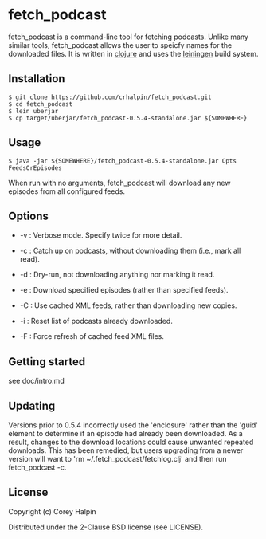 # fetch\_podcast

fetch\_podcast is a command-line tool for fetching podcasts.  Unlike many
similar tools, fetch\_podcast allows the user to speicfy names for the
downloaded files.  It is written in [clojure](http://clojure.org/) and uses the
[leiningen](http://leiningen.org/) build system.

## Installation

    $ git clone https://github.com/crhalpin/fetch_podcast.git
    $ cd fetch_podcast
    $ lein uberjar
    $ cp target/uberjar/fetch_podcast-0.5.4-standalone.jar ${SOMEWHERE}

## Usage

    $ java -jar ${SOMEWHERE}/fetch_podcast-0.5.4-standalone.jar Opts FeedsOrEpisodes

When run with no arguments, fetch\_podcast will download any new episodes from
all configured feeds.

## Options

* -v : Verbose mode.  Specify twice for more detail.

* -c : Catch up on podcasts, without downloading them (i.e., mark all read).

* -d : Dry-run, not downloading anything nor marking it read.

* -e : Download specified episodes (rather than specified feeds).

* -C : Use cached XML feeds, rather than downloading new copies.

* -i : Reset list of podcasts already downloaded.

* -F : Force refresh of cached feed XML files.

## Getting started

see doc/intro.md

## Updating

Versions prior to 0.5.4 incorrectly used the 'enclosure' rather than the 'guid'
element to determine if an episode had already been downloaded.  As a result,
changes to the download locations could cause unwanted repeated downloads.
This has been remedied, but users upgrading from a newer version will want to
'rm ~/.fetch\_podcast/fetchlog.clj' and then run fetch\_podcast -c.

## License

Copyright (c) Corey Halpin

Distributed under the 2-Clause BSD license (see LICENSE).
